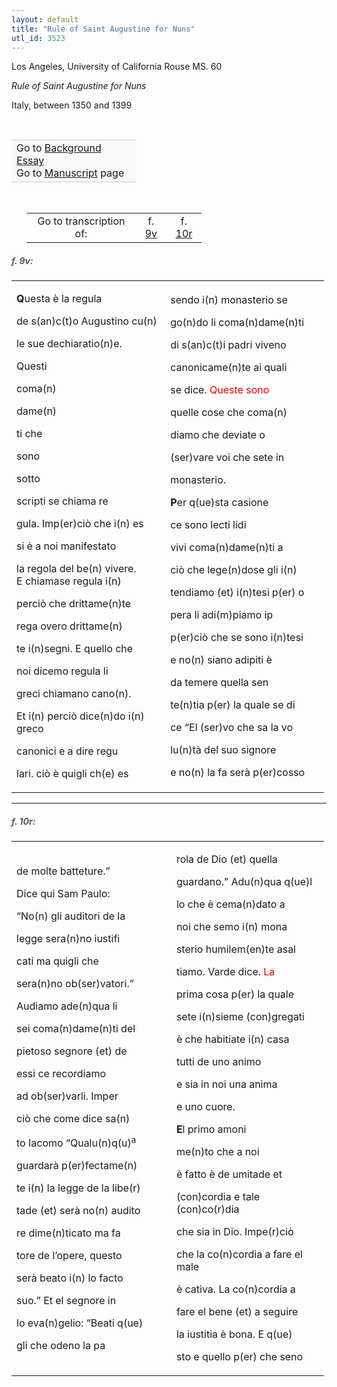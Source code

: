 ```yaml
---
layout: default
title: "Rule of Saint Augustine for Nuns"
utl_id: 3523
---
```



Los Angeles, University of California Rouse MS. 60


*Rule of Saint Augustine for Nuns*


Italy, between 1350 and 1399


 

<table border="0.5" cellpadding="1" cellspacing="1" style="width: 200px; background-color:#F8F8F8;"><tbody style="border-color:#ccc"><tr style="border-color:#ccc"><td>Go to <a href="https://centerfordigitalhumanities.github.io/Newberry-Italian-paleography/essay/309" target="_blank">Background Essay</a><br />
			Go to <a href="https://centerfordigitalhumanities.github.io/Newberry-Italian-paleography/www/record.html?id=309" target="_blank">Manuscript</a> page</td>
</tr></tbody></table>
 


<table border="0.5" cellpadding="1" cellspacing="1" style="width: 280px; margin-left: 0.25in;"><tbody><tr style="border-color:#B3B6B7"><td style="text-align:center">Go to transcription of:</td>
<td style="text-align:center">f. <a href="#1">9v</a></td>
<td style="text-align:center">f. <a href="#2">10r</a></td>
</tr></tbody></table>
<h5 id="1" style="color:#555;">f. 9v:</h5>
<table border="0" cellpadding="0" cellspacing="0" style="width: 500px;"><tbody><tr><td style="width:319px;">

**Q**uesta è la regula


de s(an)c(t)o Augustino cu(n)


le sue dechiaratio(n)e.


Questi


coma(n)


dame(n)


ti che


sono


sotto


scripti se chiama re


gula. Imp(er)ciò che i(n) es


si è a noi manifestato


la regola del be(n) vivere.<br />
			E chiamase regula i(n)


perciò che drittame(n)te


rega overo drittame(n)


te i(n)segni. E quello che


noi dicemo regula li


greci chiamano cano(n).


Et i(n) perciò dice(n)do i(n) greco


canonici e a dire regu


lari. ciò è quigli ch(e) es

</td>
<td style="width:319px;">

sendo i(n) monasterio se


go(n)do li coma(n)dame(n)ti


di s(an)c(t)i padri viveno


canonicame(n)te ai quali


se dice. <hi style="color:red;">Queste sono</hi>


quelle cose che coma(n)


diamo che deviate o


(ser)vare voi che sete in


monasterio.


**P**er q(ue)sta casione


ce sono lecti lidi


vivi coma(n)dame(n)ti a


ciò che lege(n)dose gli i(n)


tendiamo (et) i(n)tesi p(er) o


pera li adi(m)piamo ip


p(er)ciò che se sono i(n)tesi


e no(n) siano adipiti è


da temere quella sen


te(n)tia p(er) la quale se di


ce “El (ser)vo che sa la vo


lu(n)tà del suo signore


e no(n) la fa serà p(er)cosso

</td>
</tr></tbody></table>
<hr /><h5 id="2" style="color:#555;">f. 10r:</h5>
<table border="0" cellpadding="0" cellspacing="0" style="width: 500px;"><tbody><tr><td style="width:319px;">

de molte batteture.”


Dice qui Sam Paulo:


“No(n) gli auditori de la


legge sera(n)no iustifi


cati ma quigli che


sera(n)no ob(ser)vatori.”


Audiamo ade(n)qua li


sei coma(n)dame(n)ti del


pietoso segnore (et) de


essi ce recordiamo


ad ob(ser)varli. Imper


ciò che come dice sa(n)


to Iacomo “Qualu(n)q(u)<sup>a</sup>


guardarà p(er)fectame(n)


te i(n) la legge de la libe(r)


tade (et) serà no(n) audito


re dime(n)ticato ma fa


tore de l’opere, questo


serà beato i(n) lo facto


suo.” Et el segnore in


lo eva(n)gelio: “Beati q(ue)


gli che odeno la pa

</td>
<td style="width:319px;">

rola de Dio (et) quella


guardano.” Adu(n)qua q(ue)l


lo che è cema(n)dato a


noi che semo i(n) mona


sterio humilem(en)te asal


tiamo. Varde dice. <hi style="color:red;">La</hi>


prima cosa p(er) la quale


sete i(n)sieme (con)gregati


è che habitiate i(n) casa


tutti de uno animo


e sia in noi una anima


e uno cuore.


**E**l primo amoni


me(n)to che a noi


è fatto è de umitade et


(con)cordia e tale (con)co(r)dia


che sia in Dio. Impe(r)ciò


che la co(n)cordia a fare el male


è cativa. La co(n)cordia a


fare el bene (et) a seguire


la iustitia è bona. E q(ue)


sto e quello p(er) che seno

</td>
</tr></tbody></table>
